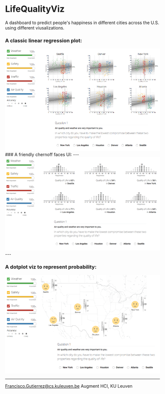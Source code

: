 # LifeQualityViz

A dashboard to predict people's happiness in different cities across the U.S. using different viusalizations.

### A classic linear regression plot:
<img src="public/sc1.png"/>
### A friendly chernoff faces UI:
---

<img src="public/sc2.png"/>
---

### A dotplot viz to represent probability:
<img src="public/sc3.png"/>

---
Francisco.Gutierrez@cs.kuleuven.be
Augment HCI, KU Leuven
